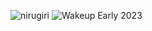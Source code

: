 ![nirugiri](https://img.shields.io/static/v1?label=nirugiri&message=1296567&color=ff69b4)
![Wakeup Early 2023](https://img.shields.io/badge/Wakeup_Early_2023-11/14-blue)
